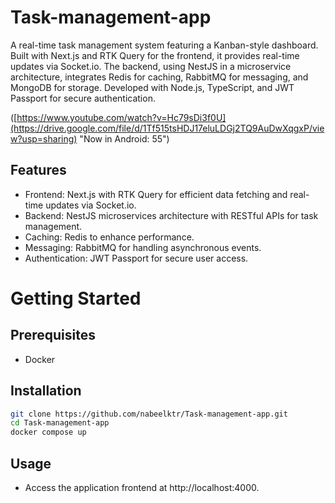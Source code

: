 # Task-management-app

A real-time task management system featuring a Kanban-style dashboard. Built with Next.js and RTK Query for the frontend, it provides real-time updates via Socket.io. The backend, using NestJS in a microservice architecture, integrates Redis for caching, RabbitMQ for messaging, and MongoDB for storage. Developed with Node.js, TypeScript, and JWT Passport for secure authentication.

([https://www.youtube.com/watch?v=Hc79sDi3f0U](https://drive.google.com/file/d/1Tf515tsHDJ17eluLDGj2TQ9AuDwXqgxP/view?usp=sharing) "Now in Android: 55") 
## Features

- Frontend: Next.js with RTK Query for efficient data fetching and real-time updates via Socket.io.
- Backend: NestJS microservices architecture with RESTful APIs for task management.
- Caching: Redis to enhance performance.
- Messaging: RabbitMQ for handling asynchronous events.
- Authentication: JWT Passport for secure user access.

# Getting Started

## Prerequisites
- Docker
## Installation

```bash
git clone https://github.com/nabeelktr/Task-management-app.git
cd Task-management-app
docker compose up
```

## Usage
- Access the application frontend at http://localhost:4000.

